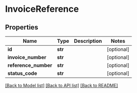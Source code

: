 # InvoiceReference

## Properties
Name | Type | Description | Notes
------------ | ------------- | ------------- | -------------
**id** | **str** |  | [optional] 
**invoice_number** | **str** |  | [optional] 
**reference_number** | **str** |  | [optional] 
**status_code** | **str** |  | [optional] 

[[Back to Model list]](../README.md#documentation-for-models) [[Back to API list]](../README.md#documentation-for-api-endpoints) [[Back to README]](../README.md)


